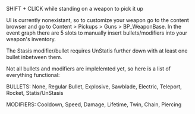 SHIFT + CLICK while standing on a weapon to pick it up

UI is currently nonexistant, so to customize your weapon go to the content browser and go to Content > Pickups > Guns > BP_WeaponBase.
In the event graph there are 5 slots to manually insert bullets/modifiers into your weapon's inventory.

The Stasis modifier/bullet requires UnStatis further down with at least one bullet inbetween them.

Not all bullets and modifiers are implelemted yet, so here is a list of everything functional:

BULLETS:
None, Regular Bullet, Explosive, Sawblade, Electric, Teleport, Rocket, Statis/UnStasis

MODIFIERS:
Cooldown, Speed, Damage, Lifetime, Twin, Chain, Piercing
